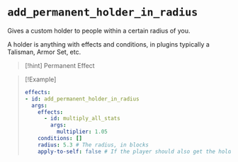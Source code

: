 # `add_permanent_holder_in_radius`

Gives a custom holder to people within a certain radius of you.

A holder is anything with effects and conditions, in plugins typically a Talisman, Armor Set, etc.

> [!hint] Permanent Effect

> [!Example]
> ```yaml
> effects:
> - id: add_permanent_holder_in_radius
>   args:
>     effects: 
>       - id: multiply_all_stats
>         args:
>           multiplier: 1.05
>     conditions: []
>     radius: 5.3 # The radius, in blocks
>     apply-to-self: false # If the player should also get the holder (Defaults to false)
> ```
